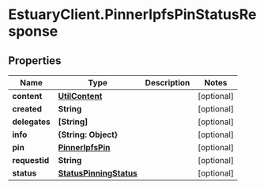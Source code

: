 # EstuaryClient.PinnerIpfsPinStatusResponse

## Properties
Name | Type | Description | Notes
------------ | ------------- | ------------- | -------------
**content** | [**UtilContent**](UtilContent.md) |  | [optional] 
**created** | **String** |  | [optional] 
**delegates** | **[String]** |  | [optional] 
**info** | **{String: Object}** |  | [optional] 
**pin** | [**PinnerIpfsPin**](PinnerIpfsPin.md) |  | [optional] 
**requestid** | **String** |  | [optional] 
**status** | [**StatusPinningStatus**](StatusPinningStatus.md) |  | [optional] 
